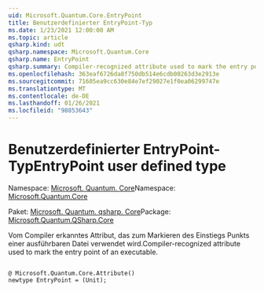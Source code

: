 ```yaml
---
uid: Microsoft.Quantum.Core.EntryPoint
title: Benutzerdefinierter EntryPoint-Typ
ms.date: 1/23/2021 12:00:00 AM
ms.topic: article
qsharp.kind: udt
qsharp.namespace: Microsoft.Quantum.Core
qsharp.name: EntryPoint
qsharp.summary: Compiler-recognized attribute used to mark the entry point of an executable.
ms.openlocfilehash: 363eaf6726da8f750db514e6cdb00263d3e2913e
ms.sourcegitcommit: 71605ea9cc630e84e7ef29027e1f0ea06299747e
ms.translationtype: MT
ms.contentlocale: de-DE
ms.lasthandoff: 01/26/2021
ms.locfileid: "98853643"
---
```

# <a name="entrypoint-user-defined-type"></a><span data-ttu-id="a6536-102">Benutzerdefinierter EntryPoint-Typ</span><span class="sxs-lookup"><span data-stu-id="a6536-102">EntryPoint user defined type</span></span>

<span data-ttu-id="a6536-103">Namespace: [Microsoft. Quantum. Core](xref:Microsoft.Quantum.Core)</span><span class="sxs-lookup"><span data-stu-id="a6536-103">Namespace: [Microsoft.Quantum.Core](xref:Microsoft.Quantum.Core)</span></span>

<span data-ttu-id="a6536-104">Paket: [Microsoft. Quantum. qsharp. Core](https://nuget.org/packages/Microsoft.Quantum.QSharp.Core)</span><span class="sxs-lookup"><span data-stu-id="a6536-104">Package: [Microsoft.Quantum.QSharp.Core](https://nuget.org/packages/Microsoft.Quantum.QSharp.Core)</span></span>


<span data-ttu-id="a6536-105">Vom Compiler erkanntes Attribut, das zum Markieren des Einstiegs Punkts einer ausführbaren Datei verwendet wird.</span><span class="sxs-lookup"><span data-stu-id="a6536-105">Compiler-recognized attribute used to mark the entry point of an executable.</span></span>

```qsharp

@ Microsoft.Quantum.Core.Attribute()
newtype EntryPoint = (Unit);
```

